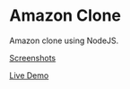 # Amazon Clone
Amazon clone using NodeJS.

[Screenshots](https://imgur.com/a/LE5kd1r)

[Live Demo](https://amazon-clone-node.herokuapp.com/)

